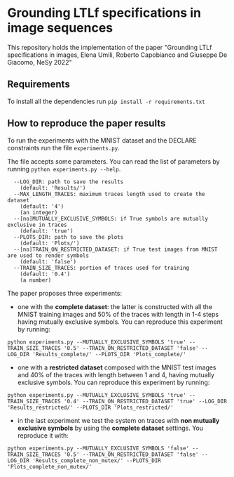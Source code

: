 # Grounding LTLf specifications in image sequences
This repository holds the implementation of the paper "Grounding LTLf specifications in images, Elena Umili, Roberto Capobianco and Giuseppe De Giacomo, NeSy 2022"
## Requirements
To install all the dependencies run 
`pip install -r requirements.txt`
## How to reproduce the paper results
To run the experiments with the MNIST dataset and the DECLARE constraints run the file `experiments.py`.

The file accepts some parameters. You can read the list of parameters by running `python experiments.py --help`.

```experiments.py:
  --LOG_DIR: path to save the results
    (default: 'Results/')
  --MAX_LENGTH_TRACES: maximum traces length used to create the dataset
    (default: '4')
    (an integer)
  --[no]MUTUALLY_EXCLUSIVE_SYMBOLS: if True symbols are mutually exclusive in traces
    (default: 'true')
  --PLOTS_DIR: path to save the plots
    (default: 'Plots/')
  --[no]TRAIN_ON_RESTRICTED_DATASET: if True test images from MNIST are used to render symbols
    (default: 'false')
  --TRAIN_SIZE_TRACES: portion of traces used for training
    (default: '0.4')
    (a number)
```
The paper proposes three experiments:
- one with the **complete dataset**: the latter is constructed with all the MNIST training images and 50% of the traces with length in 1-4 steps having mutually exclusive symbols. You can reproduce this experiment by running:
```
python experiments.py --MUTUALLY_EXCLUSIVE_SYMBOLS 'true' --TRAIN_SIZE_TRACES '0.5' --TRAIN_ON_RESTRICTED_DATASET 'false' --LOG_DIR 'Results_complete/' --PLOTS_DIR 'Plots_complete/'
```
- one with a **restricted dataset** composed with the MNIST test images and 40% of the traces with length between 1 and 4, having mutually exclusive symbols. You can reproduce this experiment by running:
```
python experiments.py --MUTUALLY_EXCLUSIVE_SYMBOLS 'true' --TRAIN_SIZE_TRACES '0.4' --TRAIN_ON_RESTRICTED_DATASET 'true' --LOG_DIR 'Results_restricted/' --PLOTS_DIR 'Plots_restricted/'
```
- in the last experiment we test the system on traces with **non mutually exclusive symbols** by using the **complete dataset** settings. You reproduce it with:
```
python experiments.py --MUTUALLY_EXCLUSIVE_SYMBOLS 'false' --TRAIN_SIZE_TRACES '0.5' --TRAIN_ON_RESTRICTED_DATASET 'false' --LOG_DIR 'Results_complete_non_mutex/' --PLOTS_DIR 'Plots_complete_non_mutex/'
```
